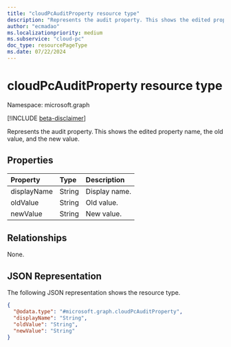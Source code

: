 ```yaml
---
title: "cloudPcAuditProperty resource type"
description: "Represents the audit property. This shows the edited property name, the old value, and the new value."
author: "ecmadao"
ms.localizationpriority: medium
ms.subservice: "cloud-pc"
doc_type: resourcePageType
ms.date: 07/22/2024
---
```


# cloudPcAuditProperty resource type

Namespace: microsoft.graph

[!INCLUDE [beta-disclaimer](../../includes/beta-disclaimer.md)]

Represents the audit property. This shows the edited property name, the old value, and the new value.

## Properties
|Property|Type|Description|
|:---|:---|:---|
|displayName|String|Display name.|
|oldValue|String|Old value.|
|newValue|String|New value.|

## Relationships

None.

## JSON Representation

The following JSON representation shows the resource type.
<!-- {
  "blockType": "resource",
  "@odata.type": "microsoft.graph.cloudPcAuditProperty"
}
-->

``` json
{
  "@odata.type": "#microsoft.graph.cloudPcAuditProperty",
  "displayName": "String",
  "oldValue": "String",
  "newValue": "String"
}
```
